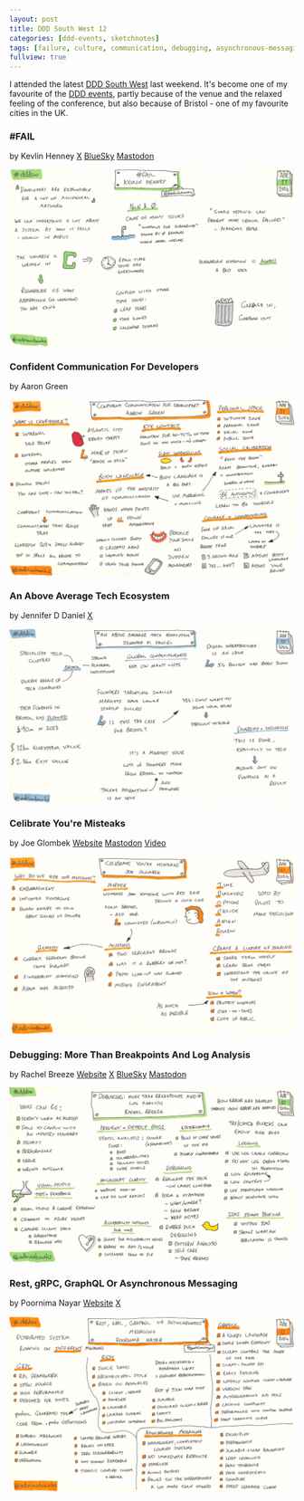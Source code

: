 ```yaml
---
layout: post
title: DDD South West 12
categories: [ddd-events, sketchnotes]
tags: [failure, culture, communication, debugging, asynchronous-messaging]
fullview: true
---
```


I attended the latest [DDD South West](https://www.dddsouthwest.com) last weekend. It's become one of my favourite of the [DDD events](/ddd-grouped.html), partly because of the venue and the relaxed feeling of the conference, but also because of Bristol - one of my favourite cities in the UK.

### #FAIL
by Kevlin Henney
<i class="fa fa-brands fa-x-twitter fa-lg"></i> [X](https://x.com/KevlinHenney)
<i class="fa fa-brands fa-bluesky fa-lg"></i> [BlueSky](https://bsky.app/profile/kevlin.bsky.social)
<i class="fa fa-brands fa-mastodon fa-lg"></i> [Mastodon](http://mastodon.social/@kevlin)

[![#FAIL by Kevlin Henney][1]][1]


### Confident Communication For Developers
by Aaron Green

[![Confident Communication For Developers by Aaron Green][2]][2]


### An Above Average Tech Ecosystem
by Jennifer D Daniel
<i class="fa fa-brands fa-x-twitter fa-lg"></i> [X](https://x.com/DumleDaniel)

[![An Above Average Tech Ecosystem by Jennifer D Daniel][3]][3]


### Celibrate You're Misteaks
by Joe Glombek
<i class="fa fa-globe fa-lg"></i> [Website](https://joe.gl)
<i class="fa fa-brands fa-mastodon fa-lg"></i> [Mastodon](https://umbracocommunity.social/@joe)
<i class="fa fa-brands fa-youtube fa-lg"></i> [Video](https://www.youtube.com/watch?v=RE8EUaj1SbE)

[![Celibrate You're Misteaks by Joe Glombek][4]][4]


### Debugging: More Than Breakpoints And Log Analysis
by Rachel Breeze
<i class="fa fa-globe fa-lg"></i> [Website](https://www.rachelbreeze.dev)
<i class="fa fa-brands fa-x-twitter fa-lg"></i> [X](https://x.com/BreezeRachel)
<i class="fa fa-brands fa-bluesky fa-lg"></i> [BlueSky](https://bsky.app/profile/rachelbeezedev.bsky.social)
<i class="fa fa-brands fa-mastodon fa-lg"></i> [Mastodon](https://geekdom.social/@rachelbreezedev)

[![Debugging: More Than Breakpoints And Log Analysis by Rachel Breeze][5]][5]


### Rest, gRPC, GraphQL Or Asynchronous Messaging
by Poornima Nayar
<i class="fa fa-globe fa-lg"></i> [Website](https://poornimanayar.co.uk)
<i class="fa fa-brands fa-x-twitter fa-lg"></i> [X](https://x.com/PoornimaNayar)

[![Rest, gRPC, GraphQL Or Asynchronous Messaging by Poornima Nayar][6]][6]


  [1]: /assets/media/images/2024/05/fail-kevlin-henney.jpg#img-sketchnote
  [2]: /assets/media/images/2024/05/confident-communication-for-developers-aaron-green.jpg#img-sketchnote
  [3]: /assets/media/images/2024/05/an-above-average-tech-ecosystem-jennifer-d-daniel.jpg#img-sketchnote
  [4]: /assets/media/images/2024/05/celibrate-youre-misteaks-joe-glombek.jpg#img-sketchnote
  [5]: /assets/media/images/2024/05/debugging-more-than-breakpoints-and-log-analysis-rachel-breeze.jpg#img-sketchnote
  [6]: /assets/media/images/2024/05/rest-grpc-graphql-or-asynchronous-messaging-poornima-nayar.jpg#img-sketchnote
